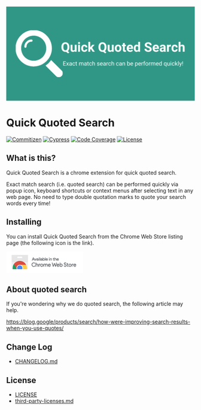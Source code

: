 ![Featured Image](misc/social-media-preview.png)

# Quick Quoted Search

[![Commitizen](https://img.shields.io/badge/commitizen-friendly-brightgreen.svg)](http://commitizen.github.io/cz-cli/)
[![Cypress](https://img.shields.io/endpoint?url=https://cloud.cypress.io/badge/simple/dvbeep/main&style=flat&logo=cypress)](https://cloud.cypress.io/projects/dvbeep/runs)
[![Code Coverage](https://img.shields.io/nycrc/higamaya/quick-quoted-search?config=.nycrc.main.json&preferredThreshold=lines)](coverage-main)
[![License](https://img.shields.io/github/license/higamaya/quick-quoted-search)](LICENSE)

## What is this?

Quick Quoted Search is a chrome extension for quick quoted search.

Exact match search (i.e. quoted search) can be performed quickly via popup icon, keyboard shortcuts or context menus after selecting text in any web page. No need to type double quotation marks to quote your search words every time!

## Installing

You can install Quick Quoted Search from the Chrome Web Store listing page (the following icon is the link).

[![Quick Quoted Search](misc/cws-badge.png)](https://chrome.google.com/webstore/detail/fmfkpdmdiaoafgooamkgdjdibkflhemm)

## About quoted search

If you're wondering why we do quoted search, the following article may help.

https://blog.google/products/search/how-were-improving-search-results-when-you-use-quotes/

## Change Log

- [CHANGELOG.md](CHANGELOG.md)

## License

- [LICENSE](LICENSE)
- [third-party-licenses.md](third-party-licenses.md)

